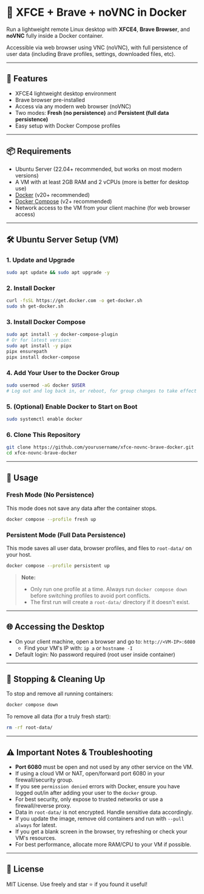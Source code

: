 # 🐳 XFCE + Brave + noVNC in Docker

Run a lightweight remote Linux desktop with **XFCE4**, **Brave Browser**, and **noVNC** fully inside a Docker container.

Accessible via web browser using VNC (noVNC), with full persistence of user data (including Brave profiles, settings, downloaded files, etc).

---

## 🚀 Features
- XFCE4 lightweight desktop environment
- Brave browser pre-installed
- Access via any modern web browser (noVNC)
- Two modes: **Fresh (no persistence)** and **Persistent (full data persistence)**
- Easy setup with Docker Compose profiles

---

## 📦 Requirements
- Ubuntu Server (22.04+ recommended, but works on most modern versions)
- A VM with at least 2GB RAM and 2 vCPUs (more is better for desktop use)
- [Docker](https://docs.docker.com/get-docker/) (v20+ recommended)
- [Docker Compose](https://docs.docker.com/compose/install/) (v2+ recommended)
- Network access to the VM from your client machine (for web browser access)

---

## 🛠️ Ubuntu Server Setup (VM)

### 1. Update and Upgrade
```sh
sudo apt update && sudo apt upgrade -y
```

### 2. Install Docker
```sh
curl -fsSL https://get.docker.com -o get-docker.sh
sudo sh get-docker.sh
```

### 3. Install Docker Compose
```sh
sudo apt install -y docker-compose-plugin
# Or for latest version:
sudo apt install -y pipx
pipx ensurepath
pipx install docker-compose
```

### 4. Add Your User to the Docker Group
```sh
sudo usermod -aG docker $USER
# Log out and log back in, or reboot, for group changes to take effect
```

### 5. (Optional) Enable Docker to Start on Boot
```sh
sudo systemctl enable docker
```

### 6. Clone This Repository
```sh
git clone https://github.com/yourusername/xfce-novnc-brave-docker.git
cd xfce-novnc-brave-docker
```

---

## 🏁 Usage

### Fresh Mode (No Persistence)
This mode does not save any data after the container stops.
```sh
docker compose --profile fresh up
```

### Persistent Mode (Full Data Persistence)
This mode saves all user data, browser profiles, and files to `root-data/` on your host.
```sh
docker compose --profile persistent up
```

> **Note:**
> - Only run one profile at a time. Always run `docker compose down` before switching profiles to avoid port conflicts.
> - The first run will create a `root-data/` directory if it doesn't exist.

---

## 🌐 Accessing the Desktop
- On your client machine, open a browser and go to: `http://<VM-IP>:6080`
  - Find your VM's IP with: `ip a` or `hostname -I`
- Default login: No password required (root user inside container)

---

## 🧹 Stopping & Cleaning Up
To stop and remove all running containers:
```sh
docker compose down
```
To remove all data (for a truly fresh start):
```sh
rm -rf root-data/
```

---

## ⚠️ Important Notes & Troubleshooting
- **Port 6080** must be open and not used by any other service on the VM.
- If using a cloud VM or NAT, open/forward port 6080 in your firewall/security group.
- If you see `permission denied` errors with Docker, ensure you have logged out/in after adding your user to the `docker` group.
- For best security, only expose to trusted networks or use a firewall/reverse proxy.
- Data in `root-data/` is not encrypted. Handle sensitive data accordingly.
- If you update the image, remove old containers and run with `--pull always` for latest.
- If you get a blank screen in the browser, try refreshing or check your VM's resources.
- For best performance, allocate more RAM/CPU to your VM if possible.

---

## 📝 License

MIT License. Use freely and star ⭐ if you found it useful!